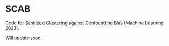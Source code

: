 # SCAB

Code for [Sanitized Clustering against Confounding Bias](https://arxiv.org/abs/2311.01252) (Machine Learning 2023).

Will update soon.

